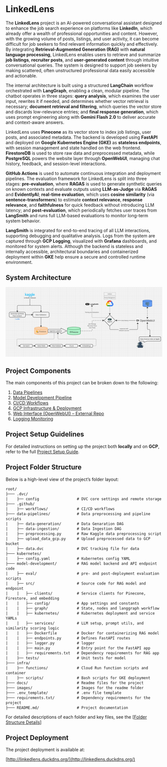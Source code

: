# LinkedLens

The **LinkedLens** project is an AI-powered conversational assistant designed to enhance the job search experience on platforms like **LinkedIn**, which already offer a wealth of professional opportunities and content. However, with the growing volume of posts, listings, and user activity, it can become difficult for job seekers to find relevant information quickly and effectively. By integrating **Retrieval-Augmented Generation (RAG)** with **natural language processing**, LinkedLens enables users to retrieve and summarize **job listings**, **recruiter posts**, and **user-generated content** through intuitive conversational queries. The system is designed to support job seekers by making scattered, often unstructured professional data easily accessible and actionable.

The internal architecture is built using a structured **LangChain** workflow orchestrated with **LangGraph**, enabling a clean, modular pipeline. The chatbot operates in three stages: **query analysis**, which examines the user input, rewrites it if needed, and determines whether vector retrieval is necessary; **document retrieval and filtering**, which queries the vector store and discards low-relevance entries; and **final response generation**, which uses prompt engineering along with **Gemini Flash 2.0** to deliver accurate and context-aware answers.

LinkedLens uses **Pinecone** as its vector store to index job listings, user posts, and associated metadata. The backend is developed using **FastAPI** and deployed on **Google Kubernetes Engine (GKE)** as **stateless endpoints**, with session management and state handled on the web frontend. **FirestoreDB** is used to store raw data and preprocessed metadata, while **PostgreSQL** powers the website layer through **OpenWebUI**, managing chat history, feedback, and session-level interactions.

**GitHub Actions** is used to automate continuous integration and deployment pipelines. The evaluation framework for LinkedLens is split into three stages: **pre-evaluation**, where **RAGAS** is used to generate synthetic queries on known contexts and evaluate outputs using **LLM-as-Judge** via **RAGAS** and **EvidentlyAI**; **real-time evaluation**, which uses **cosine similarity** (via **sentence-transformers**) to estimate **context relevance**, **response relevance**, and **faithfulness** for quick feedback without introducing LLM latency; and **post-evaluation**, which periodically fetches user traces from **LangSmith** and runs full LLM-based evaluations to monitor long-term system behavior.

**LangSmith** is integrated for end-to-end tracing of all LLM interactions, supporting debugging and qualitative analysis. Logs from the system are captured through **GCP Logging**, visualized with **Grafana** dashboards, and monitored for system alerts. Although the backend is stateless and internally accessible, architectural boundaries and containerized deployment within **GKE** help ensure a secure and controlled runtime environment.

## System Architecture

![Diagram to show System architecture](/images/Architecture_updated.jpeg)

## Project Components

The main components of this project can be broken down to the following:

1. [Data Pipelines](/data-pipelines/DATA_PIPELINES.md)
2. [Model Development Pipeline](/model-development/README.md)
3. [CI/CD Workflows](/docs/CI_CD_Workflows.md)
4. [GCP Infrastructure & Deployment](/infra/README.md)
5. [Web Interface (OpenWebUI) – External Repo](https://github.com/jaynanduri/open-webui)
6. [Logging Monitoring](/monitoring/README.md)


## Project Setup Guidelines

For detailed instructions on setting up the project both **locally** and on **GCP**, refer to the full [Project Setup Guide](/docs/PROJECT_SETUP.md).


## Project Folder Structure

Below is a high-level view of the project’s folder layout:

```
root/
├─── .dvc/
|    ├── config                 # DVC core settings and remote storage
├─── .github/
|    ├── workflows/             # CI/CD workflows
├─── data-pipelines/            # Data preprocessing and pipeline scripts
|    ├── data-generation/       # Data Genaration DAG
|    ├── data-ingestion/        # Data Ingestion DAG
|    ├── preprocessing.py       # Raw Kaggle data preprocessing script
|    ├── upload_data_gcp.py     # Upload preprocessed data to GCP bucket
|    ├── data.dvc               # DVC tracking file for data
├─── kubernetes/
|    ├── config.yaml            # Kubernetes config YAML
├─── model-development/         # RAG model backend and API endpoint code
|    ├── eval/                  # pre- and post-deployment evaluation scripts
|    ├── src/                   # Source code for RAG model and endpoint
|    |   ├── clients/           # Service clients for Pinecone, Firestore, and embedding
|    |   ├── config/            # App settings and constants
|    |   ├── graph/             # State, nodes and langgraph workflow
|    |   ├── kubernetes/        # Kubernetes deployment and service YAMLs
|    |   ├── services/          # LLM setup, prompt utils, and similarity scoring logic
|    |   ├── Dockerfile         # Docker for containerizing RAG model
|    |   ├── endpoints.py       # Defines FastAPI routes
|    |   ├── logger.py          # logger
|    |   ├── main.py            # Entry point for the FastAPI app
|    |   ├── requirements.txt   # Dependency requirements for RAG app
|    ├── tests/                 # Unit tests for model
├─── infra/
|    ├── functions/             # Cloud Run function scripts and container
|    ├── scripts/               # Bash scripts for GKE deployment
├─── docs/                      # Readme files for the project
├─── images/                    # Images for the readme folder
├─── .env_template/             # .env file template
├─── requirements.txt/          # Dependency requirements for the project
├─── README.md/                 # Project documentation
```

For detailed descriptions of each folder and key files, see the [[Folder Structure Details](/docs/FOLDER_STRUCTURE.md)]

## Project Deployment

The project deployment is available at:

[http://linkedlens.duckdns.org/](http://linkedlens.duckdns.org/)
